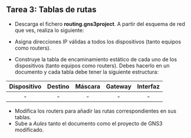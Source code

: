 ## Tarea 3: Tablas de rutas

- Descarga el fichero **routing.gns3project**. A partir del esquema de red que ves, realiza lo siguiente:

- Asigna direcciones IP válidas a todos los dispositivos (tanto equipos como routers).
- Construye la tabla de encaminamiento estático de cada uno de los dispositivos (tanto equipos como routers). Debes hacerlo en un documento y cada tabla debe tener la siguiente estructura:

| **Dispositivo** | **Destino** | **Máscara**   | **Gateway** | **Interfaz** |
|:---------------:|:-----------:|:-------------:|:-----------:|:------------:|
|      -          |     -       |       -       |      -      |      -       |

- Modifica los routers para añadir las rutas correspondientes en sus tablas.
- Sube a *Aules* tanto el documento como el proyecto de GNS3 modificado.
